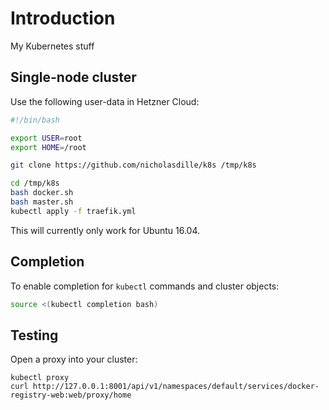 # Introduction

My Kubernetes stuff

## Single-node cluster

Use the following user-data in Hetzner Cloud:

```bash
#!/bin/bash

export USER=root
export HOME=/root

git clone https://github.com/nicholasdille/k8s /tmp/k8s

cd /tmp/k8s
bash docker.sh
bash master.sh
kubectl apply -f traefik.yml
```

This will currently only work for Ubuntu 16.04.

## Completion

To enable completion for `kubectl` commands and cluster objects:

```bash
source <(kubectl completion bash)
```

## Testing

Open a proxy into your cluster:

```
kubectl proxy
curl http://127.0.0.1:8001/api/v1/namespaces/default/services/docker-registry-web:web/proxy/home
```